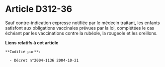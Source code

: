 # Article D312-36

Sauf contre-indication expresse notifiée par le médecin traitant, les enfants satisfont aux obligations vaccinales prévues
par la loi, complétées le cas échéant par les vaccinations contre la rubéole, la rougeole et les oreillons.

**Liens relatifs à cet article**

	**Codifié par**:

	  - Décret n°2004-1136 2004-10-21

